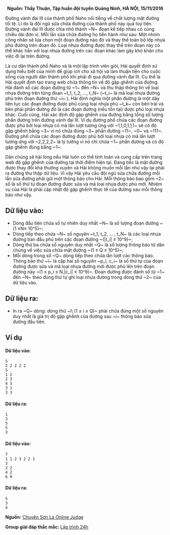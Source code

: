 **<center>Nguồn: Thầy Thuận, Tập huấn đội tuyển Quảng Ninh, HÀ NỘI, 15/11/2016</center>**

Đường vành đai III của thành phố Naho nổi tiếng về chất lượng mặt đường tồi tệ. Lí do là đội ngũ sửa chữa đường của thành phố này quá tùy tiện. Đường vành đai III được chia nhỏ thành ~N~ đoạn kế tiếp nhau có cùng chiều dài đơn vị. Mỗi lần sửa chữa đường họ tiến hành như sau: Một nhóm công nhân sẽ lựa chọn một đoạn đường nào đó và thay thế toàn bộ lớp nhựa phủ đường trên đoạn đó. Loại nhựa đường được thay thế trên đoạn này có thể khác hẳn với loại nhựa đường trên các đoạn khác làm gây khó khăn cho việc đi lại trên đường.

Là cư dân thành phố Naho và là một lập trình viên giỏi, Hải quyết định sử dụng hiểu biết của mình để giúp ích cho xã hội và làm thuận tiện cho cuộc sống của người dân thành phố khi phải đi qua đường vành đai III. Cụ thể là Hải quyết định tạo trang web chứa thông tin về độ gập ghềnh của đường. Hải đánh số các đoạn đường từ ~1~ đến ~N~ và thu thập thông tin về loại nhựa đường trên từng đoạn ~t_1, t_2, …, t_N~ (~t_i~ là mã loại nhựa đường phủ trên đoạn đường thứ ~i~ ). Hải định nghĩa một phần đường là một dãy liên tục các đoạn đường được phủ cùng loại nhựa phủ ~t_k~ còn bên trái và bên phải phần đường đó là các đoạn đường (nếu tồn tại) được phủ loại nhựa khác. Cuối cùng, Hải xác định độ gập ghềnh của đường bằng tổng số lượng phần đường trên đường vành đai III. Ví dụ đường phố chứa các đoạn đường được phủ bởi loại nhựa có mã lần lượt tương ứng với ~1,1,0,1,1,1~ sẽ có độ gập ghềnh bằng ~3~ vì nó chứa đúng ~3~ phần đường ~11~, ~0~ và ~111~. Đường phố chứa các đoạn đường được phủ bởi loại nhựa có mã lần lượt tương ứng với ~2,2,2,2~ là lý tưởng vì nó chỉ chứa ~1~ phần đường và có độ gập ghềnh đúng bằng ~1~.

Dân chúng sẽ hài lòng nếu Hải luôn có thể tính toán và cung cấp trên trang web độ gập ghềnh của đường tại thời điểm hiện tại. Đáng tiếc là mặt đường được thay đổi khá thường xuyên và Hải không muốn mỗi lần như vậy lại phải ra đường thu thập dữ liệu. Vì vậy Hải yêu cầu đội ngũ sửa chữa đường mỗi lần sửa đường phải gửi một thông báo cho Hải. Mỗi thông báo bao gồm ~2~ số là số thứ tự đoạn đường được sửa và mã loại nhựa được phủ mới. Nhiệm vụ của Hải là phải cập nhật độ gập ghềnh thực tế của đường sau mỗi thông báo như vậy.

## Dữ liệu vào:
- Dòng đầu tiên chứa số tự nhiên duy nhất ~N~ là số lượng đoạn đường ~(1 ≤N≤ 10^5)~;
- Dòng tiếp theo chứa ~N~ số nguyên ~t_1, t_2, … , t_N~ là các loại nhựa đường ban đầu phủ trên các đoạn đường ~(|t_i| ≤ 10^9)~;
- Dòng thứ ba chứa số nguyên duy nhất ~Q~ là số lượng thông báo từ dân chúng về việc sửa chữa mặt đường ~(1 ≤ Q ≤ 10^5)~;
- Mỗi dòng trong số ~Q~ dòng tiếp theo chứa lần lượt các thông báo. Thông báo thứ ~i~ là cặp hai số nguyên ~p_i, c_i~ là số thứ tự của đoạn đường được sửa và mã loại nhựa đường mới được phủ lên trên đoạn đường này ~(1 ≤ p_i ≤ N,|c_i| ≤ 10^9)~. Đoạn đường được đánh số từ ~1~ đến ~N~ theo đúng thứ tự ghi loại nhựa đường trong dòng thứ ~2~ của dữ liệu vào.

## Dữ liệu ra:
- In ra ~Q~ dòng: dòng thứ ~i\ (1 ≤ i ≤ Q)~ phải chứa đúng một số nguyên duy nhất là giá trị độ gập ghềnh của đường sau ~i~ thông báo sửa đường đầu tiên.

## Ví dụ
#### Dữ liệu vào:
```
5
2 2 2 2 2
5
1 2
2 3
4 3
3 1
3 3
```

#### Dữ liệu ra:
```
1
3
5
5
3
```

#### Dữ liệu vào:
```
7
1 1 2 3 2 2 1
3
2 2
4 2
6 9
```

#### Dữ liệu ra:
```
5
3
4
```
**Nguồn:** [Chuyên Sơn La Online Judge](http://csloj.ddns.net/)

**Group giải đáp thắc mắc:** [Lập trình 24h](https://www.facebook.com/groups/1386904321519984)